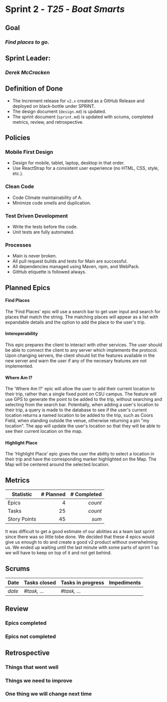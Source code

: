 # Sprint 2 - *T25* - *Boat Smarts*

## Goal
### *Find places to go.*

## Sprint Leader: 
### *Derek McCracken*

## Definition of Done

* The Increment release for `v2.x` created as a GitHub Release and deployed on black-bottle under SPRINT.
* The design document (`design.md`) is updated.
* The sprint document (`sprint.md`) is updated with scrums, completed metrics, review, and retrospective.

## Policies

### Mobile First Design
* Design for mobile, tablet, laptop, desktop in that order.
* Use ReactStrap for a consistent user experience (no HTML, CSS, style, etc.).

### Clean Code
* Code Climate maintainability of A.
* Minimize code smells and duplication.

### Test Driven Development
* Write the tests before the code.
* Unit tests are fully automated.

### Processes
* Main is never broken. 
* All pull request builds and tests for Main are successful.
* All dependencies managed using Maven, npm, and WebPack.
* GitHub etiquette is followed always.


## Planned Epics
#### Find Places
The 'Find Places' epic will use a search bar to get user input and search for places that match the string. The matching places will appear as a list with expandable details and the option to add the place to the user's trip.
#### Interoperability
This epic prepares the client to interact with other services. The user should be able to connect the client to any server which implements the protocol. Upon changing servers, the client should list the features available in the new server and warn the user if any of the necesary features are not implemented.
#### Where Am I?
The 'Where Am I?' epic will allow the user to add their current location to their trip, rather than a single fixed point on CSU campus. The feature will use GPS to generate the point to be added to the trip, without searching and selecting from the search bar. Potentially, when adding a user's location to their trip, a query is made to the database to see if the user's current location returns a named location to be added to the trip, such as Coors Field, when standing outside the venue, otherwise returning a pin "my location". The app will update the user's location so that they will be able to see their current location on the map.
#### Highlight Place
The 'Highlight Place' epic gives the user the ability to select a location in their trip and have the corresponding marker highlighted on the Map. 
The Map will be centered around the selected location.

## Metrics

| Statistic | # Planned | # Completed |
| --- | ---: | ---: |
| Epics | 4 | *count* |
| Tasks |  25   | *count* | 
| Story Points |  45  | *sum* | 

It was difficult to get a good estimate of our abilities as a team last sprint since there was so little tobe done. We decided that these 4 epics would give us enough to do and create a good v2 product without overwhelming us. We ended up waiting until the last minute with some parts of sprint 1 so we will have to keep on top of it and not get behind.

## Scrums

| Date | Tasks closed  | Tasks in progress | Impediments |
| :--- | :--- | :--- | :--- |
| *date* | *#task, ...* | *#task, ...* |  | 


## Review

### Epics completed  

### Epics not completed 

## Retrospective

### Things that went well

### Things we need to improve

### One thing we will change next time
